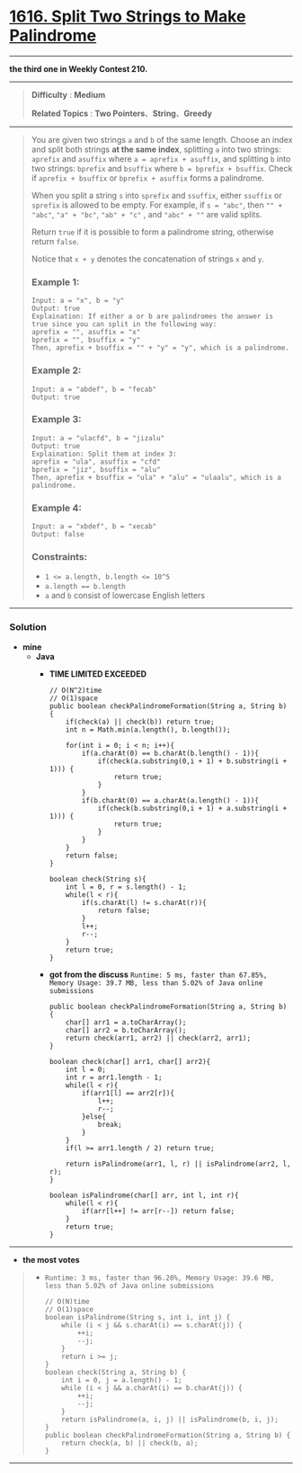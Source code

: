 # [1616. Split Two Strings to Make Palindrome](https://leetcode.com/problems/split-two-strings-to-make-palindrome/)

---

**the third one in Weekly Contest 210.**

---

> **Difficulty** : **Medium**
>
> **Related Topics** : **Two Pointers**、**String**、**Greedy**

---

> You are given two strings `a` and `b` of the same length. Choose an index and split both strings **at the same index**, splitting `a` into two strings: `aprefix` and `asuffix` where `a = aprefix + asuffix`,
> and splitting `b` into two strings: `bprefix` and `bsuffix` where `b = bprefix + bsuffix`.
> Check if `aprefix + bsuffix` or `bprefix + asuffix` forms a palindrome.
>
> When you split a string `s` into `sprefix` and `ssuffix`, either `ssuffix` or `sprefix` is allowed to be empty.
> For example, if `s = "abc"`, then `"" + "abc"`, `"a" + "bc"`, `"ab" + "c"` , and `"abc" + ""` are valid splits.
>
> Return `true` if it is possible to form a palindrome string, otherwise return `false`.
>
> Notice that `x + y` denotes the concatenation of strings `x` and `y`.
>
>
>
> ### Example 1:
> ```
> Input: a = "x", b = "y"
> Output: true
> Explaination: If either a or b are palindromes the answer is true since you can split in the following way:
> aprefix = "", asuffix = "x"
> bprefix = "", bsuffix = "y"
> Then, aprefix + bsuffix = "" + "y" = "y", which is a palindrome.
> ```
>
> ### Example 2:
> ```
> Input: a = "abdef", b = "fecab"
> Output: true
> ```
>
> ### Example 3:
> ```
> Input: a = "ulacfd", b = "jizalu"
> Output: true
> Explaination: Split them at index 3:
> aprefix = "ula", asuffix = "cfd"
> bprefix = "jiz", bsuffix = "alu"
> Then, aprefix + bsuffix = "ula" + "alu" = "ulaalu", which is a palindrome.
> ```
>
> ### Example 4:
> ```
> Input: a = "xbdef", b = "xecab"
> Output: false
> ```
>
> ### Constraints:
> * `1 <= a.length, b.length <= 10^5`
> * `a.length == b.length`
> * `a` and `b` consist of lowercase English letters

---


### Solution
* **mine**
  * **Java**
    * **TIME LIMITED EXCEEDED**
      ```
      // O(N^2)time
      // O(1)space
      public boolean checkPalindromeFormation(String a, String b) {
          if(check(a) || check(b)) return true;
          int n = Math.min(a.length(), b.length());

          for(int i = 0; i < n; i++){
              if(a.charAt(0) == b.charAt(b.length() - 1)){
                  if(check(a.substring(0,i + 1) + b.substring(i + 1))) {
                      return true;
                  }
              }
              if(b.charAt(0) == a.charAt(a.length() - 1)){
                  if(check(b.substring(0,i + 1) + a.substring(i + 1))) {
                      return true;
                  }
              }
          }
          return false;
      }

      boolean check(String s){
          int l = 0, r = s.length() - 1;
          while(l < r){
              if(s.charAt(l) != s.charAt(r)){
                  return false;
              }
              l++;
              r--;
          }
          return true;
      }
      ```
      
    * **got from the discuss** `Runtime: 5 ms, faster than 67.85%, Memory Usage: 39.7 MB, less than 5.02% of Java online submissions`
      ```
      public boolean checkPalindromeFormation(String a, String b) {
          char[] arr1 = a.toCharArray();
          char[] arr2 = b.toCharArray();
          return check(arr1, arr2) || check(arr2, arr1);
      }

      boolean check(char[] arr1, char[] arr2){
          int l = 0;
          int r = arr1.length - 1;
          while(l < r){
              if(arr1[l] == arr2[r]){
                  l++;
                  r--;
              }else{
                  break;
              }
          }
          if(l >= arr1.length / 2) return true;

          return isPalindrome(arr1, l, r) || isPalindrome(arr2, l, r);
      }

      boolean isPalindrome(char[] arr, int l, int r){
          while(l < r){
              if(arr[l++] != arr[r--]) return false;
          }
          return true;
      }
      ```
---


* **the most votes**
>  * `Runtime: 3 ms, faster than 96.20%, Memory Usage: 39.6 MB, less than 5.02% of Java online submissions`
>    ```
>    // O(N)time
>    // O(1)space
>    boolean isPalindrome(String s, int i, int j) {
>        while (i < j && s.charAt(i) == s.charAt(j)) {
>            ++i;
>            --j;
>        }
>        return i >= j;
>    }
>    boolean check(String a, String b) {
>        int i = 0, j = a.length() - 1;
>        while (i < j && a.charAt(i) == b.charAt(j)) {
>            ++i;
>            --j;
>        }
>        return isPalindrome(a, i, j) || isPalindrome(b, i, j);
>    }
>    public boolean checkPalindromeFormation(String a, String b) {
>        return check(a, b) || check(b, a);
>    }
>    ```

---


